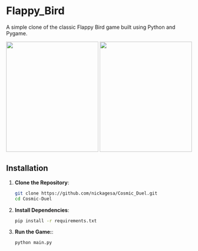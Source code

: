# Flappy_Bird
A simple clone of the classic Flappy Bird game built using Python and Pygame.

<img src="https://github.com/user-attachments/assets/0254a521-b3c9-451a-beb2-0bde5244474d" width="250" height="300"/>
<img src="https://github.com/user-attachments/assets/97075da9-f739-4cb3-a727-fb33ef02b8da" width="250" height="300"/>


## Installation

1. **Clone the Repository**:
   ```sh
   git clone https://github.com/nickagesa/Cosmic_Duel.git
   cd Cosmic-Duel

2. **Install Dependencies**:
   ```sh
   pip install -r requirements.txt

3. **Run the Game:**:
   ```sh
   python main.py

